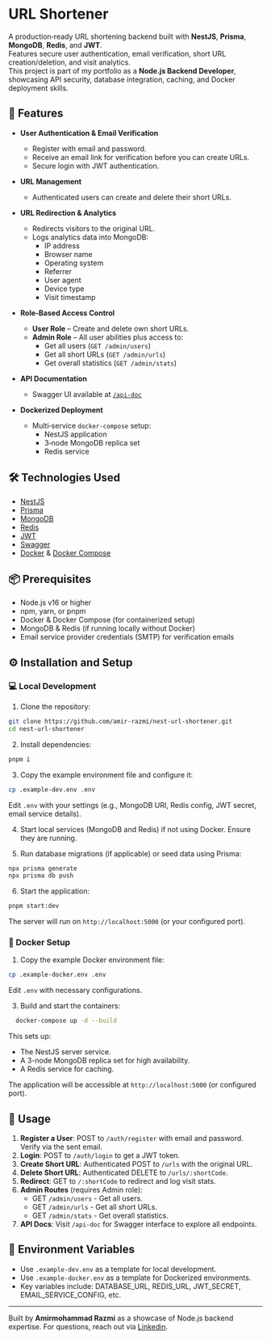 # URL Shortener

A production‑ready URL shortening backend built with **NestJS**, **Prisma**, **MongoDB**, **Redis**, and **JWT**.  
Features secure user authentication, email verification, short URL creation/deletion, and visit analytics.  
This project is part of my portfolio as a **Node.js Backend Developer**, showcasing API security, database integration, caching, and Docker deployment skills.


## 🚀 Features

- **User Authentication & Email Verification**
  - Register with email and password.
  - Receive an email link for verification before you can create URLs.
  - Secure login with JWT authentication.

- **URL Management**
  - Authenticated users can create and delete their short URLs.

- **URL Redirection & Analytics**
  - Redirects visitors to the original URL.
  - Logs analytics data into MongoDB:
    - IP address
    - Browser name
    - Operating system
    - Referrer
    - User agent
    - Device type
    - Visit timestamp

- **Role-Based Access Control**
  - **User Role** – Create and delete own short URLs.
  - **Admin Role** – All user abilities plus access to:
    - Get all users (`GET /admin/users`)
    - Get all short URLs (`GET /admin/urls`)
    - Get overall statistics (`GET /admin/stats`)

- **API Documentation**
  - Swagger UI available at [`/api-doc`](http://localhost:5000/api-doc)

- **Dockerized Deployment**
  - Multi‑service `docker-compose` setup:
    - NestJS application
    - 3‑node MongoDB replica set
    - Redis service

## 🛠 Technologies Used

- [NestJS](https://nestjs.com/)
- [Prisma](https://www.prisma.io/)
- [MongoDB](https://www.mongodb.com/)
- [Redis](https://redis.io/)
- [JWT](https://jwt.io/)
- [Swagger](https://swagger.io/)
- [Docker](https://www.docker.com/) & [Docker Compose](https://docs.docker.com/compose/)


## 📦 Prerequisites

- Node.js v16 or higher  
- npm, yarn, or pnpm  
- Docker & Docker Compose (for containerized setup)  
- MongoDB & Redis (if running locally without Docker)  
- Email service provider credentials (SMTP) for verification emails

## ⚙️ Installation and Setup

### 💻 Local Development

1. Clone the repository:
  ```bash 
git clone https://github.com/amir-razmi/nest-url-shortener.git
cd nest-url-shortener
  ```


2. Install dependencies:
  ```bash
pnpm i
  ```


3. Copy the example environment file and configure it:
```bash
cp .example-dev.env .env
```
   Edit `.env` with your settings (e.g., MongoDB URI, Redis config, JWT secret, email service details).

4. Start local services (MongoDB and Redis) if not using Docker. Ensure they are running.

5. Run database migrations (if applicable) or seed data using Prisma:

```bash
npx prisma generate
npx prisma db push
```

6. Start the application:
```bash
pnpm start:dev
```

   The server will run on `http://localhost:5000` (or your configured port).

### 🐳  Docker Setup

1. Copy the example Docker environment file:
```bash
cp .example-docker.env .env
```
   Edit `.env` with necessary configurations.

3. Build and start the containers:
```bash
  docker-compose up -d --build
```
   This sets up:
   - The NestJS server service.
   - A 3-node MongoDB replica set for high availability.
   - A Redis service for caching.

   The application will be accessible at `http://localhost:5000` (or configured port).


## 📌 Usage

1. **Register a User**: POST to `/auth/register` with email and password. Verify via the sent email.
2. **Login**: POST to `/auth/login` to get a JWT token.
3. **Create Short URL**: Authenticated POST to `/urls` with the original URL.
4. **Delete Short URL**: Authenticated DELETE to `/urls/:shortCode`.
5. **Redirect**: GET to `/:shortCode` to redirect and log visit stats.
6. **Admin Routes** (requires Admin role):
   - GET `/admin/users` - Get all users.
   - GET `/admin/urls` - Get all short URLs.
   - GET `/admin/stats` - Get overall statistics.
7. **API Docs**: Visit `/api-doc` for Swagger interface to explore all endpoints.

## 🔑 Environment Variables

- Use `.example-dev.env` as a template for local development.
- Use `.example-docker.env` as a template for Dockerized environments.
- Key variables include: DATABASE_URL, REDIS_URL, JWT_SECRET, EMAIL_SERVICE_CONFIG, etc.


---

Built by **Amirmohammad Razmi** as a showcase of Node.js backend expertise. For questions, reach out via [Linkedin](https://linkedin.com/in/amir-mohammad-razmi-b85602217).
